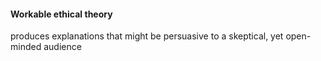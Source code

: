 #### Workable ethical theory
produces explanations that might be persuasive to a skeptical, yet open-minded audience

#### 